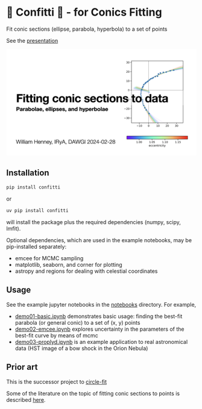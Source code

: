 # 🎊 Confitti 🎊 - for Conics Fitting
Fit conic sections (ellipse, parabola, hyperbola) to a set of points

See the [presentation](https://github.com/dawg-at-irya/conics-talk)

[![](https://github.com/dawg-at-irya/conics-talk/blob/main/slides/001.jpeg?raw=true)](https://github.com/dawg-at-irya/conics-talk#individual-slides "Slides from presentation about fitting conic sections to points")

## Installation
```bash
pip install confitti
```
or
```bash
uv pip install confitti
```
will install the package plus the required dependencies (numpy, scipy, lmfit). 

Optional dependencies, which are used in the example notebooks, 
may be pip-installed separately: 
  * emcee for MCMC sampling
  * matplotlib, seaborn, and corner for plotting
  * astropy and regions for dealing with celestial coordinates
  
## Usage
See the example jupyter notebooks in the [notebooks][] directory. For example, 
  * [demo01-basic.ipynb][] demonstrates basic usage: finding the best-fit parabola (or general conic) to a set of (x, y) points
  * [demo02-emcee.ipynb][] explores uncertainty in the parameters of the best-fit curve by means of mcmc
  * [demo03-proplyd.ipynb][] is an example application to real astronomical data (HST image of a bow shock in the Orion Nebula)
  
## Prior art
This is the successor project to [circle-fit](https://github.com/div-B-equals-0/circle-fit)

Some of the literature on the topic of fitting conic sections to points is described [here](https://github.com/div-B-equals-0/confitti/tree/main/docs/prior-art.org). 


[demo01-basic.ipynb]: https://github.com/div-B-equals-0/confitti/tree/main/notebooks/demo01-basic.ipynb
[demo02-emcee.ipynb]: https://github.com/div-B-equals-0/confitti/tree/main/notebooks/demo02-emcee.ipynb
[demo03-proplyd.ipynb]: https://github.com/div-B-equals-0/confitti/tree/main/notebooks/demo03-propyd.ipynb
[notebooks]: https://github.com/div-B-equals-0/confitti/tree/main/notebooks


